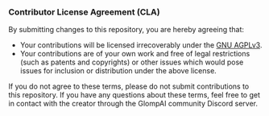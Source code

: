 ### Contributor License Agreement (CLA)

By submitting changes to this repository, you are hereby agreeing that:

- Your contributions will be licensed irrecoverably under the [GNU AGPLv3](https://www.gnu.org/licenses/agpl-3.0.html).
- Your contributions are of your own work and free of legal restrictions (such as patents and copyrights) or other
issues which would pose issues for inclusion or distribution under the above license.

If you do not agree to these terms, please do not submit contributions to this repository. If you have any questions
about these terms, feel free to get in contact with the creator through the GlompAI community Discord server.